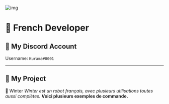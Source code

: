 ![img](https://github-readme-stats.vercel.app/api?username=Kurama0001&show_icons=true&theme=gotham)

# 🥖 French Developer
## 👾 My Discord Account
Username: `Kurama#0001`

*******

## 📜 My Project 

🤖 Winter
*Winter est un robot français, avec plusieurs utilisations toutes aussi complètes.*
**Voici plusieurs exemples de commande.**

